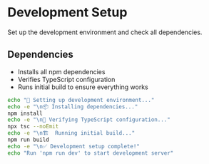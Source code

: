 # Development Setup

Set up the development environment and check all dependencies.

## Dependencies
- Installs all npm dependencies
- Verifies TypeScript configuration
- Runs initial build to ensure everything works

```bash
echo "🚀 Setting up development environment..."
echo -e "\n📦 Installing dependencies..."
npm install
echo -e "\n🔧 Verifying TypeScript configuration..."
npx tsc --noEmit
echo -e "\n🏗️  Running initial build..."
npm run build
echo -e "\n✅ Development setup complete!"
echo "Run 'npm run dev' to start development server"
```